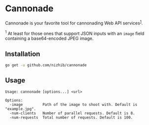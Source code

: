 # Cannonade

Cannonade is your favorite tool for cannonading Web API services<sup><a>[1](#f1)</a></sup>.

<sup id="f1">1</sup> At least for those ones that support JSON inputs with an `image` field containing a base64-encoded JPEG image.

## Installation
```bash
go get -u github.com/nizhib/cannonade
```

## Usage
```
Usage: cannonade [options...] <url>

Options:
  -image         Path of the image to shoot with. Default is "example.jpg".
  -num-clients   Number of parallel requests. Default is 8.
  -num-requests  Total number of requests. Default is 100.
```
